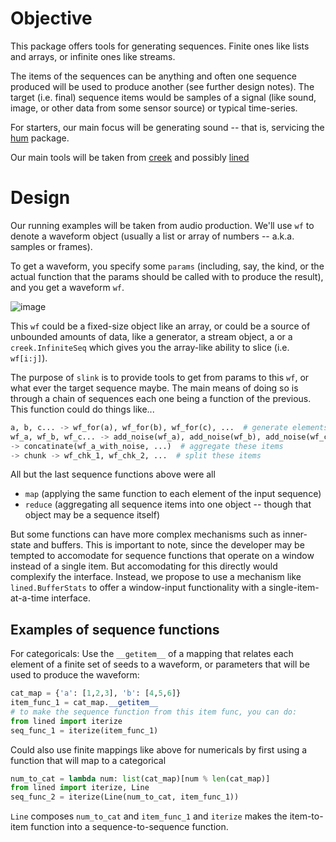 # Objective

This package offers tools for generating sequences. Finite ones like lists and arrays, or infinite ones like streams. 

The items of the sequences can be anything and often one sequence produced will be used to produce another (see further design notes). 
The target (i.e. final) sequence items would be samples of a signal (like sound, image, or other data from some sensor source) or typical time-series. 

For starters, our main focus will be generating sound -- that is, servicing the [hum](https://github.com/otosense/hum) package. 

Our main tools will be taken from [creek](https://github.com/i2mint/creek) and possibly [lined]()


# Design

Our running examples will be taken from audio production. 
We'll use `wf` to denote a waveform object (usually a list or array of numbers -- a.k.a. samples or frames). 

To get a waveform, you specify some `params` (including, say, the kind, 
or the actual function that the params should be called with to produce the result), 
and you get a waveform `wf`.

![image](https://user-images.githubusercontent.com/1906276/129167933-b1cdba31-0e8c-46b9-b789-c89732d06ce3.png)

This `wf` could be a fixed-size object like an array, or could be a source of unbounded amounts of data, 
like a generator, a stream object, a or a `creek.InfiniteSeq` which gives you the array-like ability to slice (i.e. `wf[i:j]`). 

The purpose of `slink` is to provide tools to get from params to this `wf`, or what ever the target sequence maybe. 
The main means of doing so is through a chain of sequences each one being a function of the previous. 
This function could do things like...

```python
a, b, c... -> wf_for(a), wf_for(b), wf_for(c), ...  # generate elements of the next sequence based on the items of the last
wf_a, wf_b, wf_c... -> add_noise(wf_a), add_noise(wf_b), add_noise(wf_c), ... # transform the items of the last sequence
-> concatinate(wf_a_with_noise, ...)  # aggregate these items
-> chunk -> wf_chk_1, wf_chk_2, ...  # split these items
```

All but the last sequence functions above were all 
- `map` (applying the same function to each element of the input sequence) 
- `reduce` (aggregating all sequence items into one object -- though that object may be a sequence itself)

But some functions can have more complex mechanisms such as inner-state and buffers. 
This is important to note, since the developer may be tempted to accomodate for sequence functions that operate on a window instead of a single item. 
But accomodating for this directly would complexify the interface.
Instead, we propose to use a mechanism like `lined.BufferStats` to offer a window-input functionality with a single-item-at-a-time interface.

## Examples of sequence functions

For categoricals: Use the `__getitem__` of a mapping that relates each element of a finite set of seeds to a waveform, 
or parameters that will be used to produce the waveform:

```python
cat_map = {'a': [1,2,3], 'b': [4,5,6]}
item_func_1 = cat_map.__getitem__
# to make the sequence function from this item func, you can do:
from lined import iterize
seq_func_1 = iterize(item_func_1)
```

Could also use finite mappings like above for numericals by first using a function that will map to a categorical

```python
num_to_cat = lambda num: list(cat_map)[num % len(cat_map)]
from lined import iterize, Line
seq_func_2 = iterize(Line(num_to_cat, item_func_1))
```

`Line` composes `num_to_cat` and `item_func_1` and `iterize` makes the item-to-item function into a sequence-to-sequence function.


